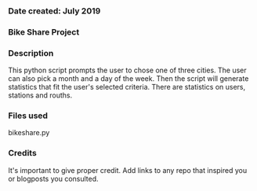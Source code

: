 ### Date created: July 2019

### Bike Share Project

### Description
This python script prompts the user to chose one of three cities. The user can also pick a month and a day of the week. Then the script will generate statistics that fit the user's selected criteria. There are statistics on users, stations and rouths.

### Files used
bikeshare.py

### Credits
It's important to give proper credit. Add links to any repo that inspired you or blogposts you consulted.

